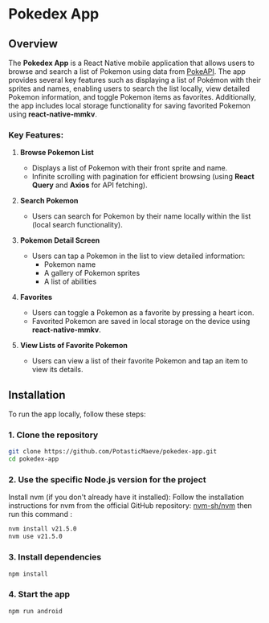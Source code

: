 # Pokedex App

## Overview

The **Pokedex App** is a React Native mobile application that allows users to browse and search a list of Pokemon using data from [PokeAPI](https://pokeapi.co/). The app provides several key features such as displaying a list of Pokémon with their sprites and names, enabling users to search the list locally, view detailed Pokemon information, and toggle Pokemon items as favorites. Additionally, the app includes local storage functionality for saving favorited Pokemon using **react-native-mmkv**.

### Key Features:

1. **Browse Pokemon List**  
   - Displays a list of Pokemon with their front sprite and name.
   - Infinite scrolling with pagination for efficient browsing (using **React Query** and **Axios** for API fetching).
   
2. **Search Pokemon**  
   - Users can search for Pokemon by their name locally within the list (local search functionality).

3. **Pokemon Detail Screen**  
   - Users can tap a Pokemon in the list to view detailed information:
     - Pokemon name
     - A gallery of Pokemon sprites
     - A list of abilities
   
4. **Favorites**  
   - Users can toggle a Pokemon as a favorite by pressing a heart icon.
   - Favorited Pokemon are saved in local storage on the device using **react-native-mmkv**.
   
5. **View Lists of Favorite Pokemon**  
   - Users can view a list of their favorite Pokemon and tap an item to view its details.

## Installation

To run the app locally, follow these steps:

### 1. Clone the repository
```bash
git clone https://github.com/PotasticMaeve/pokedex-app.git
cd pokedex-app
```

### 2. Use the specific Node.js version for the project
Install nvm (if you don't already have it installed): Follow the installation instructions for nvm from the official GitHub repository: [nvm-sh/nvm](https://github.com/nvm-sh/nvm) then run this command :
```bash
nvm install v21.5.0
nvm use v21.5.0
```

### 3. Install dependencies
```bash
npm install
```

### 4. Start the app
```bash
npm run android
```

